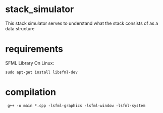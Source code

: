 # stack_simulator
This stack simulator serves to understand what the stack consists of as a data structure

# requirements
SFML Library
On Linux:
~~~
sudo apt-get install libsfml-dev
~~~

# compilation
~~~
 g++ -o main *.cpp -lsfml-graphics -lsfml-window -lsfml-system
~~~

